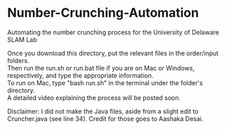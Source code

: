 # Number-Crunching-Automation
Automating the number crunching process for the University of Delaware SLAM Lab

Once you download this directory, put the relevant files in the order/input folders.\
Then run the run.sh or run.bat file if you are on Mac or Windows, respectively, and type the appropriate information.\
To run on Mac, type "bash run.sh" in the terminal under the folder's directory.\
A detailed video explaining the process will be posted soon.

Disclaimer: I did not make the Java files, aside from a slight edit to Cruncher.java (see line 34). Credit for those goes to Aashaka Desai.
